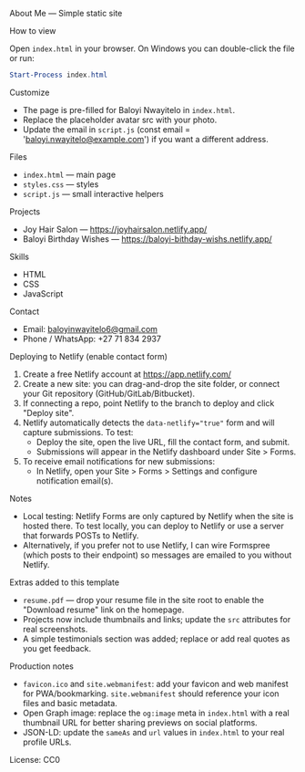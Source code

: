 About Me — Simple static site

How to view

Open `index.html` in your browser. On Windows you can double-click the file or run:

```powershell
Start-Process index.html
```

Customize

- The page is pre-filled for Baloyi Nwayitelo in `index.html`.
- Replace the placeholder avatar src with your photo.
- Update the email in `script.js` (const email = 'baloyi.nwayitelo@example.com') if you want a different address.

Files

- `index.html` — main page
- `styles.css` — styles
- `script.js` — small interactive helpers

Projects

- Joy Hair Salon — https://joyhairsalon.netlify.app/
- Baloyi Birthday Wishes — https://baloyi-bithday-wishs.netlify.app/

Skills

- HTML
- CSS
- JavaScript

Contact

- Email: baloyinwayitelo6@gmail.com
- Phone / WhatsApp: +27 71 834 2937

Deploying to Netlify (enable contact form)

1. Create a free Netlify account at https://app.netlify.com/
2. Create a new site: you can drag-and-drop the site folder, or connect your Git repository (GitHub/GitLab/Bitbucket).
3. If connecting a repo, point Netlify to the branch to deploy and click "Deploy site".
4. Netlify automatically detects the `data-netlify="true"` form and will capture submissions. To test:
	- Deploy the site, open the live URL, fill the contact form, and submit.
	- Submissions will appear in the Netlify dashboard under Site > Forms.
5. To receive email notifications for new submissions:
	- In Netlify, open your Site > Forms > Settings and configure notification email(s).

Notes

- Local testing: Netlify Forms are only captured by Netlify when the site is hosted there. To test locally, you can deploy to Netlify or use a server that forwards POSTs to Netlify.
- Alternatively, if you prefer not to use Netlify, I can wire Formspree (which posts to their endpoint) so messages are emailed to you without Netlify.
 
Extras added to this template

- `resume.pdf` — drop your resume file in the site root to enable the "Download resume" link on the homepage.
- Projects now include thumbnails and links; update the `src` attributes for real screenshots.
- A simple testimonials section was added; replace or add real quotes as you get feedback.
 
Production notes

- `favicon.ico` and `site.webmanifest`: add your favicon and web manifest for PWA/bookmarking. `site.webmanifest` should reference your icon files and basic metadata.
- Open Graph image: replace the `og:image` meta in `index.html` with a real thumbnail URL for better sharing previews on social platforms.
- JSON-LD: update the `sameAs` and `url` values in `index.html` to your real profile URLs.

License: CC0
